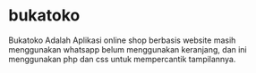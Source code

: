 # bukatoko
Bukatoko Adalah Aplikasi online shop berbasis website masih menggunakan whatsapp belum menggunakan keranjang, dan ini menggunakan php dan css untuk mempercantik tampilannya.
